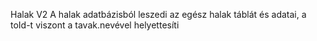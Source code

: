 Halak V2
A halak adatbázisból leszedi az egész halak táblát és adatai, a toId-t viszont a tavak.nevével helyettesíti 
